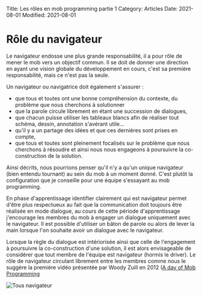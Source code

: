 Title: Les rôles en mob programming partie 1
Category: Articles
Date: 2021-08-01
Modified: 2021-08-01


# Rôle du navigateur

Le navigateur endosse une plus grande responsabilité, il a pour rôle de mener
le mob vers un objectif commun.  Il se doit de donner une direction en ayant
une vision globale du développement en cours, c'est sa première
responsabilité, mais ce n'est pas la seule.

Un navigateur ou navigatrice doit également s'assurer : 
- que tous et toutes ont une bonne compréhension du contexte, du problème que nous cherchons à solutionner
- que la parole circule librement en étant une succession de dialogues,
- que chacun puisse utiliser les tableaux blancs afin de réaliser tout schéma, dessin, annotation s'avérant utile...
- qu'il y a un partage des idées et que ces dernières sont prises en compte,
- que tous et toutes sont pleinement focalisés sur le problème que nous cherchons à résoudre et ainsi nous nous engageons à poursuivre la co-construction de la solution.

Ainsi décrits, nous pourrions penser qu'il n'y a qu'un unique navigateur (bien
entendu tournant) au sein du mob à un moment donné. C'est plutôt la
configuration que je conseille pour une équipe s'essayant au mob programming.

En phase d'apprentissage identifier clairement qui est navigateur permet
d'être plus respectueux au fait que la communication doit toujours être
réalisée en mode dialogue, au cours de cette période d'apprentissage
j'encourage les membres du mob à engager un dialogue uniquement avec le
navigateur.  Il est possible d'utiliser un bâton de parole ou alors de lever
la main lorsque l'on  souhaite avoir un dialogue avec le navigateur.

Lorsque la règle du dialogue est intériorisée ainsi que celle de l'engagement
à poursuivre la co-construction d'une solution, il est alors envisageable de
considérer que tout membre de l'équipe est navigateur (hormis le driver). Le
rôle de navigateur circulant librement entre les membres comme nous le suggère
la première vidéo présentée par Woody Zuill en 2012 ([A day of Mob
Programming](https://www.youtube.com/watch?v=p_pvslS4gEI)

![Tous navigateur]({filename}/images/mob_one_driver_all_navigators.png)

